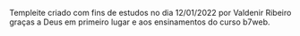 Templeite criado com fins de estudos no dia 12/01/2022 por 
Valdenir Ribeiro graças a Deus em primeiro lugar e aos ensinamentos
do curso b7web.

